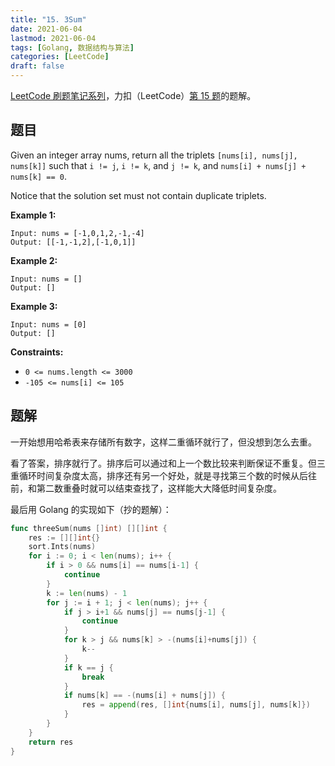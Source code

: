 ```yaml
---
title: "15. 3Sum"
date: 2021-06-04
lastmod: 2021-06-04
tags: [Golang, 数据结构与算法]
categories: [LeetCode]
draft: false
---
```


[LeetCode 刷题笔记系列](/posts/leetcode/leetcode)，力扣（LeetCode）[第 15 题](https://leetcode-cn.com/problems/3sum)的题解。

<!--more-->

## 题目

Given an integer array nums, return all the triplets `[nums[i], nums[j], nums[k]]` such that `i != j`, `i != k`, and `j != k`, and `nums[i] + nums[j] + nums[k] == 0`.

Notice that the solution set must not contain duplicate triplets.

**Example 1:**

```text
Input: nums = [-1,0,1,2,-1,-4]
Output: [[-1,-1,2],[-1,0,1]]
```

**Example 2:**

```text
Input: nums = []
Output: []
```

**Example 3:**

```text
Input: nums = [0]
Output: []
```

**Constraints:**

- `0 <= nums.length <= 3000`
- `-105 <= nums[i] <= 105`

## 题解

一开始想用哈希表来存储所有数字，这样二重循环就行了，但没想到怎么去重。

看了答案，排序就行了。排序后可以通过和上一个数比较来判断保证不重复。但三重循环时间复杂度太高，排序还有另一个好处，就是寻找第三个数的时候从后往前，和第二数重叠时就可以结束查找了，这样能大大降低时间复杂度。

最后用 Golang 的实现如下（抄的题解）：

```go
func threeSum(nums []int) [][]int {
    res := [][]int{}
    sort.Ints(nums)
    for i := 0; i < len(nums); i++ {
        if i > 0 && nums[i] == nums[i-1] {
            continue
        }
        k := len(nums) - 1
        for j := i + 1; j < len(nums); j++ {
            if j > i+1 && nums[j] == nums[j-1] {
                continue
            }
            for k > j && nums[k] > -(nums[i]+nums[j]) {
                k--
            }
            if k == j {
                break
            }
            if nums[k] == -(nums[i] + nums[j]) {
                res = append(res, []int{nums[i], nums[j], nums[k]})
            }
        }
    }
    return res
}
```
